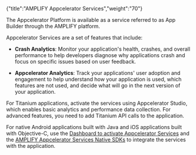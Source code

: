 {"title":"AMPLIFY Appcelerator Services","weight":"70"}

The Appcelerator Platform is available as a service referred to as App Builder through the AMPLIFY platform.

Appcelerator Services are a set of features that include:

* **Crash Analytics**: Monitor your application's health, crashes, and overall performance to help developers diagnose why applications crash and focus on specific issues based on user feedback.

* **Appcelerator Analytics**: Track your applications' user adoption and engagement to help understand how your application is used, which features are not used, and decide what will go in the next version of your application.

For Titanium applications, activate the services using Appcelerator Studio, which enables basic analytics and performance data collection. For advanced features, you need to add Titanium API calls to the application.

For native Android applications built with Java and iOS applications built with Objective-C, use the [Dashboard to activate Appcelerator Services](/docs/appc/Appcelerator_Dashboard/Appcelerator_Dashboard_Guide/Managing_Applications/Managing_Client_Applications/Managing_Non-Titanium_Client_Applications_in_Dashboard/) and the [AMPLIFY Appcelerator Services Native SDKs](/docs/appc/AMPLIFY_Appcelerator_Services/AMPLIFY_Appcelerator_Platform_Services_How-tos/AMPLIFY_Appcelerator_Services_Native_SDKs/) to integrate the services with the application.
